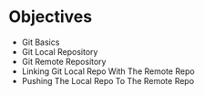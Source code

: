 # Objectives
 
* Git Basics
* Git Local Repository
* Git Remote Repository
* Linking Git Local Repo With The Remote Repo
* Pushing The Local Repo To The Remote Repo